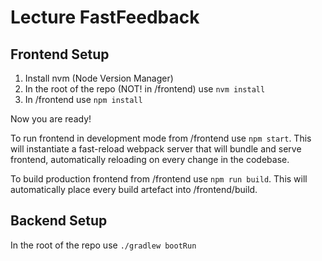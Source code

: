 # Lecture FastFeedback

## Frontend Setup

1. Install nvm (Node Version Manager)
1. In the root of the repo (NOT! in /frontend) use `nvm install`
1. In /frontend use `npm install`


Now you are ready!


To run frontend in development mode from /frontend use `npm start`. This will
instantiate a fast-reload webpack server that will bundle and serve frontend,
automatically reloading on every change in the codebase.


To build production frontend from /frontend use `npm run build`. This will automatically
place every build artefact into /frontend/build.

## Backend Setup

In the root of the repo use `./gradlew bootRun`
